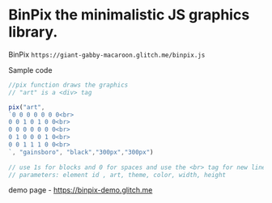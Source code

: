 # BinPix the minimalistic JS graphics library.


BinPix `https://giant-gabby-macaroon.glitch.me/binpix.js`

Sample code 
```js
//pix function draws the graphics
// "art" is a <div> tag

pix("art",
`0 0 0 0 0 0 0<br>
0 0 1 0 1 0 0<br>
0 0 0 0 0 0 0<br>
0 1 0 0 0 1 0<br>
0 0 1 1 1 0 0<br>
`, "gainsboro", "black","300px","300px")
            
// use 1s for blocks and 0 for spaces and use the <br> tag for new lines     
// parameters: element id , art, theme, color, width, height
```
demo page - https://binpix-demo.glitch.me

